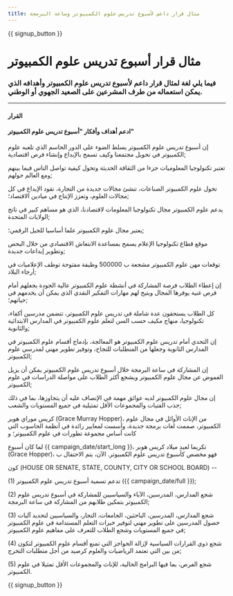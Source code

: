```yaml
---
title: مثال قرار داعم لأسبوع تدريس علوم الكمبيوتر وساعة البرمجة
---
```


{{ signup_button }}

# مثال قرار أسبوع تدريس علوم الكمبيوتر

### فيما يلي لغة لمثال قرار داعم لأسبوع تدريس علوم الكمبيوتر وأهدافه الذي يمكن استعماله من طرف المشرعين على الصعيد الجهوي أو الوطني.

* * *

#### **القرار**  


#### ادعم أهداف وأفكار "أسبوع تدريس علوم الكمبيوتر"

إن أسبوع تدريس علوم الكمبيوتر يسلط الضوء على الدور الحاسم الذي تلعبه علوم الكمبيوتر في تحويل مجتمعنا وكيف تسمح بالإبداع وإنشاء فرص اقتصادية;

تعتبر تكنولوجيا المعلوميات جزءا من الثقافة الحديثة وتحول كيفية تواصل الناس فيما بينهم ومع العالم حولهم;

تحول علوم الكمبيوتر الصناعات، تنشئ مجالات جديدة من التجارة، تقود الإبداع في كل مجالات العلوم، وتعزز الإنتاج في ميادين الاقتصاد؛;

يدعم علوم الكمبيوتر مجال تكنولوجبا المعلومات لاقتصادنا، الذي هو مساهم كبير في ناتج الولايات المتحدة;

يعتبر مجال علوم الكمبيوتر علما أساسيا للجيل الرقمي؛;

موقع قطاع تكنولوجيا الإعلام يسمح بمساعدة الانتعاش الاقتصادي من خلال البحص وتطوير إبداعات جديدة;

توقعات مهن علوم الكمبيوتر مشجعة ب 500000 وظيفة مفتوحة توظف الإعلاميات في أرجاء البلاد;

إن إعطاء الطلاب فرصة المشاركة في أنشطة علوم الكمبيوتر عالية الجودة يجعلهم أمام فرص غنية يوفرها المجال ويتيح لهم مهارات التفكير النقدي الذي يمكن أن يخدمهم في حياتهم؛;

كل الطلاب يستحقون عدة شاملة في تدريس علوم الكمبيوتر، تتضمن مدرسين أكفاء، تكنولوجيا، منهاج مكيف حسب السن لتعلم علوم الكمبيوتر في المدارس الابتدائية والثانوية;

إن التحدي أمام تدريس علوم الكمبيوتر هو المعالجة، بإدماج أقسام علوم الكمبيوتر في المدارس الثانوية وجعلها من المتطلبات للنجاح، وتوفير تطوير مهني لمدرسي علوم الكمبيوتر;

إن المشاركة في ساعة البرمجة خلال أسبوع تدريس علوم الكمبيوتر يمكن أن يزيل الغموض عن مجال علوم الكمبيوتر ويشجع أكثر الطلاب على مواصلة الدراسات في علوم الكمبيوتر;

إن مجال علوم الكمبيوتر لديه عوائق مهمة في الإنصاف عليه أن يتجاوزها، بما في ذلك جذب الفتيات والمجموعات الأقل تمثيلية في جميع المستويات والشعب;

كريس موراي هوبر (Grace Murray Hopper)، من الإناث الأوائل في مجال علوم الكمبيوتر، صممت لغات برمجة جديدة، وأسست لمعايير رائدة في أنظمة الحاسوب التي كانت أساس مجموعة تطورات في علوم الكمبيوتر؛ و

لما كان أسبوع {{ campaign_date/start_long }}، تكريما لعيد ميلاد كريس هوبر (Grace Hopper)، فهو مخصص كأسبوع تدريس علوم الكمبيوتر. الآن، يتم الاحتفال ب <br />

كون (HOUSE OR SENATE, STATE, COUNTY, CITY OR SCHOOL BOARD) --

(1) تدعم تسمية أسبوع تدريس علوم الكمبيوتر ({{ campaign_date/full }});

(2) شجع المدارس، المدرسين، الآباء والسياسيين للمشاركة في أسبوع تدريس علوم الكمبيوتر بتمكين طلابهم من المشاركة في ساعة البرمجة;

(3) شجع المدارس، المدرسين، الباحثين، الجامعات، التجار، والسياسيين لتحديد آليات حصول المدرسين على تطوير مهني لتوفير خبرات التعلم المستدامة في علوم الكمبيوتر في جميع المستويات وشجع الطلاب للتعرف على مفاهيم علوم الكمبيوتر;

(4) شجع ذوي القرارات السياسية لإزالة الحواجز التي تمنع أقسام علوم الكمبيوتر لتكون من بين التي تعتمد الرياضيات والعلوم كرصيد من أجل متطلبات التخرج;

(5) شجع الفرص، بما فيها البرامج الحالية، للإناث والمجموعات الأقل تمثيلا في علوم الكمبيوتر.

{{ signup_button }}